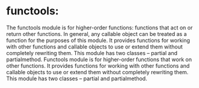 # functools:
The functools module is for higher-order functions: functions that act on or return other functions. In general, any callable object can be treated as a function for the purposes of this module. It provides functions for working with other functions and callable objects to use or extend them without completely rewriting them. This module has two classes – partial and partialmethod.
Functools module is for higher-order functions that work on other functions. It provides functions for working with other functions and callable objects to use or extend them without completely rewriting them. This module has two classes – partial and partialmethod.
